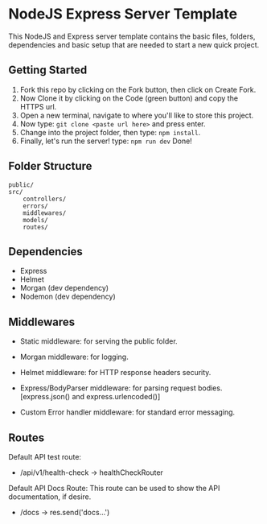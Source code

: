 # NodeJS Express Server Template

This NodeJS and Express server template contains the basic files, folders, dependencies and basic setup that are needed to start a new quick project.

## Getting Started

 1. Fork this repo by clicking on the Fork button, then click on Create Fork.
 2. Now Clone it by clicking on the Code (green button) and copy the HTTPS url.
 3. Open a new terminal, navigate to where you'll like to store this project.
 4. Now type: `git clone <paste url here>` and press enter.
 5. Change into the project folder, then type: `npm install`.
 6. Finally, let's run the server! type: `npm run dev` Done!

## Folder Structure

    public/
    src/
        controllers/
        errors/
        middlewares/
        models/
        routes/

## Dependencies

 - Express
 - Helmet
 - Morgan (dev dependency)
 - Nodemon (dev dependency)

## Middlewares

 - Static middleware: for serving the public folder.

 - Morgan middleware: for logging.

 - Helmet middleware: for HTTP response headers security.

 - Express/BodyParser middleware: for parsing request bodies.
   [express.json() and express.urlencoded()]

 - Custom Error handler middleware: for standard error messaging.

## Routes

Default API test route:
 - /api/v1/health-check -> healthCheckRouter

Default API Docs Route:
This route can be used to show the API documentation, if desire.

 - /docs -> res.send('docs...')

